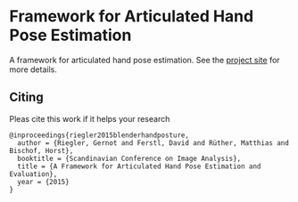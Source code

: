 # Framework for Articulated Hand Pose Estimation

A framework for articulated hand pose estimation. See the [project site](http://rvlab.icg.tugraz.at/pose) for more details.

## Citing
Pleas cite this work if it helps your research

    @inproceedings{riegler2015blenderhandposture,
      author = {Riegler, Gernot and Ferstl, David and Rüther, Matthias and Bischof, Horst},
      booktitle = {Scandinavian Conference on Image Analysis},
      title = {A Framework for Articulated Hand Pose Estimation and Evaluation},
      year = {2015}
    }
